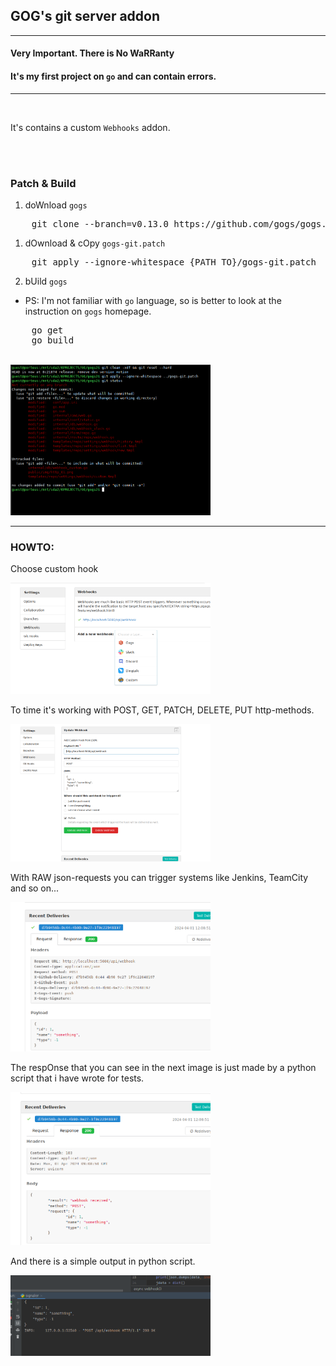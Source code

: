 ## GOG's git server addon

---


#### Very Important. There is No WaRRanty
#### It's my first project on ```go``` and can contain errors.

---

<br/>

It's contains a custom ```Webhooks``` addon.

<br/>
<br/>

### Patch & Build

1. doWnload ```gogs```
<pre>
    git clone --branch=v0.13.0 https://github.com/gogs/gogs.git
</pre>

1. dOwnload & cOpy ```gogs-git.patch```
<pre>
    git apply --ignore-whitespace {PATH_TO}/gogs-git.patch
</pre>

2. bUild ```gogs```
* PS: I'm not familiar with ```go``` language, so is better to look at the instruction on ```gogs``` homepage. 

<pre>
    go get
    go build
</pre>

<br/>


<img src="img/img_cmds_01.png" width="320">

---

### HOWTO:

Choose custom hook

<img src="img/img_05.png" width="320">

To time it's working with POST, GET, PATCH, DELETE, PUT http-methods.

<img src="img/img_01.png" width="320">

With RAW json-requests you can trigger systems like Jenkins, TeamCity and so on...

<img src="img/img_02.png" width="320">

The respOnse that you can see in the next image is just made by a python script that i have wrote for tests.

<img src="img/img_03.png" width="320">

And there is a simple output in python script. 

<img src="img/img_04.png" width="320">

